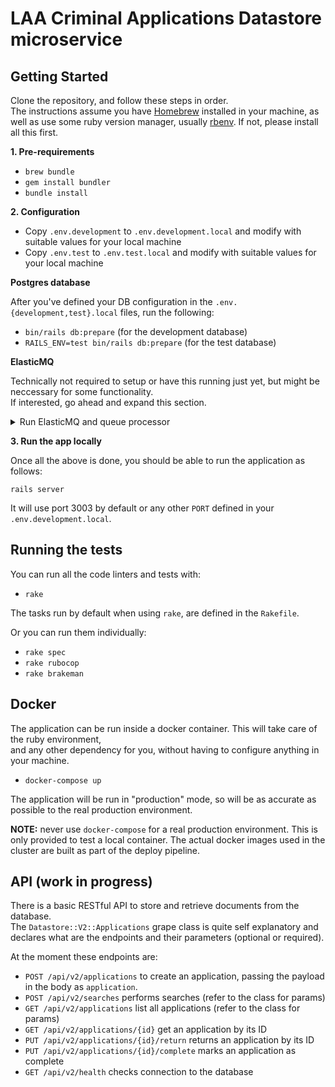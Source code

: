 # LAA Criminal Applications Datastore microservice

## Getting Started

Clone the repository, and follow these steps in order.  
The instructions assume you have [Homebrew](https://brew.sh) installed in your machine, as well as use some ruby version manager, usually [rbenv](https://github.com/rbenv/rbenv). If not, please install all this first.

**1. Pre-requirements**

* `brew bundle`
* `gem install bundler`
* `bundle install`

**2. Configuration**

* Copy `.env.development` to `.env.development.local` and modify with suitable values for your local machine
* Copy `.env.test` to `.env.test.local` and modify with suitable values for your local machine

**Postgres database**

After you've defined your DB configuration in the `.env.{development,test}.local` files, run the following:

* `bin/rails db:prepare` (for the development database)
* `RAILS_ENV=test bin/rails db:prepare` (for the test database)

**ElasticMQ**

Technically not required to setup or have this running just yet, but might be neccessary for some functionality.  
If interested, go ahead and expand this section.  

<details>
<summary>Run ElasticMQ and queue processor</summary>

The datastore requires for some functionality a message queue. This message queue is AWS SQS on cloud-deployed 
environments (i.e. kubernetes) but it is not practical to use AWS SQS for local development.

[ElasticMQ](https://github.com/softwaremill/elasticmq) is used instead, as an in-memory message queue with an 
Amazon SQS-compatible interface.

NOTE: the easiest way to get this up and running locally is to run an ElasticMQ instance in a docker container.  
A docker-compose file is provided that allows that, and expose the instance by default in port 9324 (and port 9325 for 
the queues inspector).  
Spin up this instance with `docker-compose up elasticmq` and then make sure your .env local files point to that endpoint, 
which by default they will.

In order to process enqueued jobs, run the worker with `./shoryuken.sh start` and stop it with `./shoryuken.sh stop`.
</details>

**3. Run the app locally**

Once all the above is done, you should be able to run the application as follows:

`rails server`

It will use port 3003 by default or any other `PORT` defined in your `.env.development.local`.

## Running the tests

You can run all the code linters and tests with:

* `rake`

The tasks run by default when using `rake`, are defined in the `Rakefile`.

Or you can run them individually:

* `rake spec`
* `rake rubocop`
* `rake brakeman`

## Docker

The application can be run inside a docker container. This will take care of the ruby environment,  
and any other dependency for you, without having to configure anything in your machine.

* `docker-compose up`

The application will be run in "production" mode, so will be as accurate as possible to the real production environment.

**NOTE:** never use `docker-compose` for a real production environment. This is only provided to test a local container. The
actual docker images used in the cluster are built as part of the deploy pipeline.

## API (work in progress)

There is a basic RESTful API to store and retrieve documents from the database.  
The `Datastore::V2::Applications` grape class is quite self explanatory and declares what are the endpoints and their parameters (optional or required).

At the moment these endpoints are:

* `POST /api/v2/applications` to create an application, passing the payload in the body as `application`.
* `POST /api/v2/searches` performs searches (refer to the class for params)
* `GET /api/v2/applications` list all applications (refer to the class for params)
* `GET /api/v2/applications/{id}` get an application by its ID
* `PUT /api/v2/applications/{id}/return` returns an application by its ID
* `PUT /api/v2/applications/{id}/complete` marks an application as complete
* `GET /api/v2/health` checks connection to the database
